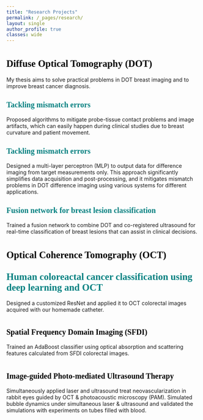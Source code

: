 ```yaml
---
title: "Research Projects"
permalink: /_pages/research/
layout: single
author_profile: true
classes: wide
---
```

# <span style="color:black; font-family:Comic Sans MS;font-size: 25px;">Diffuse Optical Tomography (DOT)</span>
My thesis aims to solve practical problems in DOT breast imaging and to improve breast cancer diagnosis. 

## <span style="color:teal; font-family:Comic Sans MS;font-size: 20px;">Tackling mismatch errors</span>
Proposed algorithms to mitigate probe-tissue contact problems and image artifacts, which can easily happen during clinical studies due to breast curvature and patient movement. 

## <span style="color:teal; font-family:Comic Sans MS;font-size: 20px;">Tackling mismatch errors</span>
Designed a multi-layer perceptron (MLP) to output data for difference imaging from target measurements only. This approach significantly simplifies data acquisition and post-processing, and it mitigates mismatch problems in DOT difference imaging using various systems for different applications. 

## <span style="color:teal; font-family:Comic Sans MS;font-size: 20px;">Fusion network for breast lesion classification</span>
Trained a fusion network to combine DOT and co-registered ultrasound for real-time classification of breast lesions that can assist in clinical decisions. 

# <span style="color:black; font-family:Comic Sans MS;font-size: 25px;">Optical Coherence Tomography (OCT)</span>
## <span style="color:teal; font-family:Comic Sans MS;font-size: 25px;">Human coloreactal cancer classification using deep learning and OCT</span>
Designed a customized ResNet and applied it to OCT colorectal images acquired with our homemade catheter. 

# <span style="color:black; font-family:Comic Sans MS;font-size: 20px;">Spatial Frequency Domain Imaging (SFDI)</span>
Trained an AdaBoost classifier using optical absorption and scattering features calculated from SFDI colorectal images.

# <span style="color:black; font-family:Comic Sans MS;font-size: 20px;">Image-guided Photo-mediated Ultrasound Therapy</span>
Simultaneously applied laser and ultrasound treat neovascularization in rabbit eyes guided by OCT & photoacoustic microscopy (PAM).
Simulated bubble dynamics under simultaneous laser & ultrasound and validated the simulations with experiments on tubes filled with blood.
